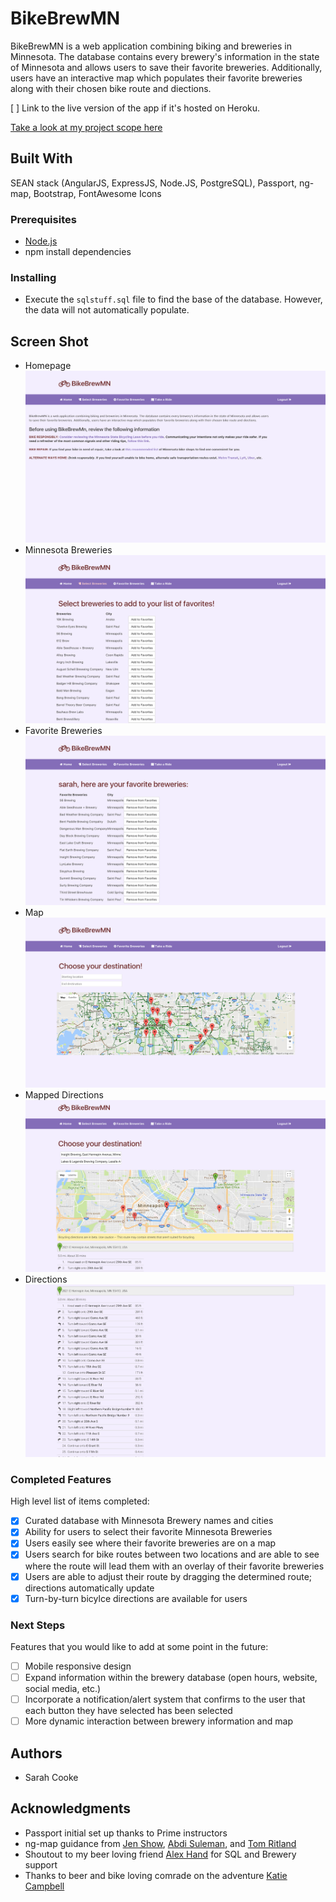 # BikeBrewMN

BikeBrewMN is a web application combining biking and breweries in Minnesota. The database contains every brewery's information in the state of Minnesota and allows users to save their favorite breweries. Additionally, users have an interactive map which populates their favorite breweries along with their chosen bike route and diections. 

[ ] Link to the live version of the app if it's hosted on Heroku.

[Take a look at my project scope here](https://docs.google.com/document/d/1RVb7cJbX4B_1CxbWtwK6yrFTSbYnUJyGIuLqZl9dS1c/edit?usp=sharing)

## Built With

SEAN stack (AngularJS, ExpressJS, Node.JS, PostgreSQL), Passport, ng-map, Bootstrap, FontAwesome Icons

### Prerequisites

- [Node.js](https://nodejs.org/en/)
- npm install dependencies

### Installing

- Execute the ```sqlstuff.sql``` file to find the base of the database. However, the data will not automatically populate. 

## Screen Shot

- Homepage
![Homepage](/server/public/images/homepage.png "Homepage")
- Minnesota Breweries
![Minnesota Breweries](/server/public/images/mn-breweries.png "Minnesota Breweries")
- Favorite Breweries
![Favorite Breweries](/server/public/images/favorite-breweries.png "Favorite Breweries")
- Map
![Map](/server/public/images/map.png "Map")
- Mapped Directions
![Mapped Directions](/server/public/images/map-directions.png "Mapped Directions")
- Directions
![Directions](/server/public/images/directions.png "Directions")

### Completed Features

High level list of items completed:

- [x] Curated database with Minnesota Brewery names and cities
- [X] Ability for users to select their favorite Minnesota Breweries
- [X] Users easily see where their favorite breweries are on a map
- [X] Users search for bike routes between two locations and are able to see where the route will lead them with an overlay of their favorite breweries 
- [X] Users are able to adjust their route by dragging the determined route; directions automatically update
- [X] Turn-by-turn bicylce directions are available for users

### Next Steps

Features that you would like to add at some point in the future:

- [ ] Mobile responsive design
- [ ] Expand information within the brewery database (open hours, website, social media, etc.)
- [ ] Incorporate a notification/alert system that confirms to the user that each button they have selected has been selected
- [ ] More dynamic interaction between brewery information and map 

## Authors

* Sarah Cooke

## Acknowledgments

* Passport initial set up thanks to Prime instructors
* ng-map guidance from [Jen Show](https://github.com/jdshow), [Abdi Suleman](https://github.com/abdisuleman12), and [Tom Ritland](https://github.com/tritland)
* Shoutout to my beer loving friend [Alex Hand](https://github.com/AlexJHand) for SQL and Brewery support
* Thanks to beer and bike loving comrade on the adventure [Katie Campbell](https://github.com/katyasoup)